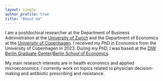 ```yaml
---
layout: single
author_profile: true
title: "About me"
---
```



I am a postdoctoral researcher at the Department of Business Administration at the [University of Zurich] and the Department of Economics at the [University of Copenhagen]. I received my PhD in Economics from the University of Copenhagen in 2023. During my PhD, I was based at the [DIW Berlin Graduate Center]/[Berlin School of Economics].

My main research interests are in health economics and applied microeconomics. I currently work on topics related to physician decision-making and antibiotic prescribing and resistance.


[//]: # (Links)

   [DIW Berlin Graduate Center]: <https://www.diw.de/de/diw_01.c.619412.de/graduate_center.html>
   [Berlin School of Economics]: <https://berlinschoolofeconomics.de/home>
   [University of Copenhagen]: <https://www.economics.ku.dk/staff/vip/?id=661700&vis=medarbejder>
   [BCCP Berlin]: <https://www.bccp-berlin.de/>
   [Haas School of Business at the University of California, Berkeley]: <https://haas.berkeley.edu/scholars/current-visiting-scholars/>
   [University of Zurich]: <https://www.business.uzh.ch/en/research/professorships/entrepreneurship/team/Shan-Huang.html>
